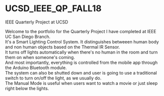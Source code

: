 # UCSD_IEEE_QP_FALL18
IEEE Quarterly Project at UCSD

Welcome to the portfolio for the Quarterly Project I have completed at IEEE UC San Diego Branch.<br />
It's a Smart Lighting Control System. It distinguishes betweeen human body and non human objects based on the Thermal IR Sensor.<br />
It turns off lights automatically when there's no human in the room and turn them on when someone's coming.<br />
And most importantly, everything is controlled from the mobile app through the Arduino Bluetooth module.<br />
The system can also be shutted down and user is going to use a traditional switch to turn on/off the light, as we usually do.<br />
The Manual Mode is useful when users want to watch a movie or just sleep right below the lights.<br />
